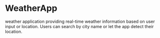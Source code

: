 # WeatherApp
weather application providing real-time weather information based on user input or location. Users can search by city name or let the app detect their location.
